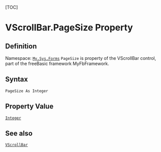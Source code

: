 [TOC]
# VScrollBar.PageSize Property

## Definition
Namespace: [`My.Sys.Forms`](My.Sys.Forms.md)
`PageSize` is property of the VScrollBar control, part of the freeBasic framework MyFbFramework.
## Syntax
```freeBasic
PageSize As Integer
```
## Property Value
[`Integer`]("https://www.freebasic.net/wiki/KeyPgInteger")
## See also
[`VScrollBar`](VScrollBar.md)
